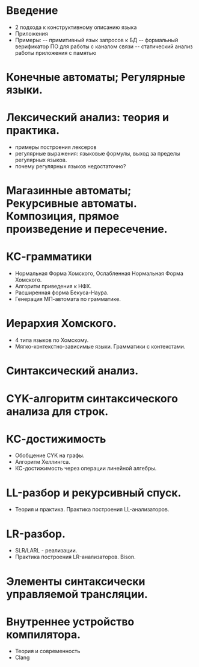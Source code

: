 # Введение
 - 2 подхода к конструктивному описанию языка
 - Приложения
 - Примеры:
 -- примитивный язык запросов к БД
 -- формальный верификатор ПО для работы с каналом связи
 -- статический анализ работы приложения с памятью
 
# Конечные автоматы; Регулярные языки.
# Лексический анализ: теория и практика.
 - примеры построения лексеров
 - регулярные выражения: языковые формулы, выход за пределы регулярных языков.
 - почему регулярных языков недостаточно?
# Магазинные автоматы; Рекурсивные автоматы. Композиция, прямое произведение и пересечение.
# КС-грамматики
 - Нормальная Форма Хомского, Ослабленная Нормальная Форма Хомского.
 - Алгоритм приведения к НФХ.
 - Расширенная форма Бекуса-Наура.
 - Генерация МП-автомата по грамматике.
# Иерархия Хомского. 
 - 4 типа языков по Хомскому.
 - Мягко-контекстно-зависимые языки. Грамматики с контекстами.
# Синтаксический анализ.
# CYK-алгоритм синтаксического анализа для строк.
# КС-достижимость
- Обобщение CYK на графы.
- Алгоритм Хеллингса. 
- КС-достижимость через операции линейной алгебры.
# LL-разбор и рекурсивный спуск. 
   - Теория и практика. Практика построения LL-анализаторов.
# LR-разбор.
   - SLR/LARL - реализации. 
   - Практика построения LR-анализаторов. Bison.
# Элементы синтаксически управляемой трансляции.
# Внутреннее устройство компилятора.
   - Теория и современность
   - Clang 
